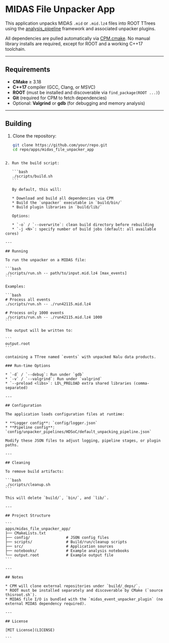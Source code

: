 # MIDAS File Unpacker App

This application unpacks MIDAS `.mid` or `.mid.lz4` files into ROOT TTrees using the [analysis_pipeline](https://github.com/jaca230/analysis_pipeline) framework and associated unpacker plugins.

All dependencies are pulled automatically via [CPM.cmake](https://github.com/cpm-cmake/CPM.cmake). No manual library installs are required, except for ROOT and a working C++17 toolchain.

---

## Requirements

- **CMake** ≥ 3.18
- **C++17** compiler (GCC, Clang, or MSVC)
- **ROOT** (must be installed and discoverable via `find_package(ROOT ...)`)
- **Git** (required for CPM to fetch dependencies)
- Optional: **Valgrind** or **gdb** (for debugging and memory analysis)

---

## Building

1. Clone the repository:

   ```bash
   git clone https://github.com/your/repo.git
   cd repo/apps/midas_file_unpacker_app
````

2. Run the build script:

   ```bash
   ./scripts/build.sh
   ```

   By default, this will:

   * Download and build all dependencies via CPM
   * Build the `unpacker` executable in `build/bin/`
   * Build plugin libraries in `build/lib/`

   Options:

   * `-o` / `--overwrite`: clean build directory before rebuilding
   * `-j <N>`: specify number of build jobs (default: all available cores)

---

## Running

To run the unpacker on a MIDAS file:

```bash
./scripts/run.sh -- path/to/input.mid.lz4 [max_events]
```

Examples:

```bash
# Process all events
./scripts/run.sh -- ./run42115.mid.lz4

# Process only 1000 events
./scripts/run.sh -- ./run42115.mid.lz4 1000
```

The output will be written to:

```
output.root
```

containing a TTree named `events` with unpacked Nalu data products.

### Run-time Options

* `-d` / `--debug`: Run under `gdb`
* `-v` / `--valgrind`: Run under `valgrind`
* `--preload <libs>`: LD\_PRELOAD extra shared libraries (comma-separated)

---

## Configuration

The application loads configuration files at runtime:

* **Logger config**: `config/logger.json`
* **Pipeline config**: `config/unpacker_pipelines/HDSoC/default_unpacking_pipeline.json`

Modify these JSON files to adjust logging, pipeline stages, or plugin paths.

---

## Cleaning

To remove build artifacts:

```bash
./scripts/cleanup.sh
```

This will delete `build/`, `bin/`, and `lib/`.

---

## Project Structure

```
apps/midas_file_unpacker_app/
├── CMakeLists.txt
├── config/                # JSON config files
├── scripts/               # Build/run/cleanup scripts
├── src/                   # Application sources
├── notebooks/             # Example analysis notebooks
└── output.root            # Example output file
```

---

## Notes

* CPM will clone external repositories under `build/_deps/`.
* ROOT must be installed separately and discoverable by CMake (`source thisroot.sh`).
* MIDAS file I/O is bundled with the `midas_event_unpacker_plugin` (no external MIDAS dependency required).

---

## License

[MIT License](LICENSE)

```